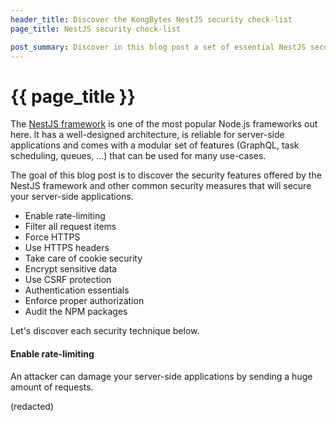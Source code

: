 ```yaml
--- 
header_title: Discover the KongBytes NestJS security check-list
page_title: NestJS security check-list

post_summary: Discover in this blog post a set of essential NestJS security techniques that will enhance your API protection.
--- 
```


# {{ page_title }}

The [NestJS framework](https://nestjs.com/) is one of the most popular Node.js frameworks out here. It has a well-designed architecture, is reliable for server-side applications and comes with a modular set of features (GraphQL, task scheduling, queues, ...) that can be used for many use-cases.

The goal of this blog post is to discover the security features offered by the NestJS framework and other common security measures that will secure your server-side applications.

- Enable rate-limiting
- Filter all request items
- Force HTTPS
- Use HTTPS headers
- Take care of cookie security
- Encrypt sensitive data
- Use CSRF protection
- Authentication essentials
- Enforce proper authorization
- Audit the NPM packages

Let's discover each security technique below.

#### Enable rate-limiting

An attacker can damage your server-side applications by sending a huge amount of requests. 

(redacted)